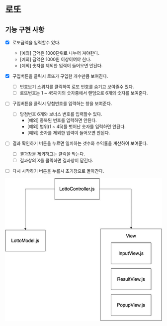 # 로또

## 기능 구현 사항

- [x] 로또금액을 입력할수 있다.

  - [예외] 금액은 1000단위로 나누어 져야한다.
  - [예외] 금액은 1000원 이상이여야 한다.
  - [예외] 숫자를 제외한 입력이 들어오면 안된다.

- [x] 구입버튼을 클릭시 로또가 구입한 개수만큼 보여진다.

  - [ ] 번호보기 스위치를 클릭하여 로또 번호를 숨기고 보여줄수 있다.
  - [ ] 로또번호는 1 ~ 45까지의 숫자중에서 랜덤으로 6개의 숫자를 보여준다.

- [ ] 구입버튼을 클릭시 당첨번호를 입력하는 창을 보여준다.
  - [ ] 당첨번호 6개와 보너스 번호를 입력할수 있다.
    - [예외] 중복된 번호를 입력하면 안된다.
    - [예외] 범위(1 ~ 45)를 벗어난 숫자를 입력하면 안된다.
    - [예외] 숫자를 제외한 입력이 들어오면 안된다.
- [ ] 결과 확인하기 버튼을 누르면 일치하는 갯수와 수익률을 계산하여 보여준다.
  - [ ] 결과창을 제외하고는 클릭을 막는다.
  - [ ] 결과창의 X를 클릭하면 결과창이 닫긴다.
- [ ] 다시 시작하기 버튼을 누를시 초기창으로 돌아간다.

<img src="./../images/Diagram.jpg">
